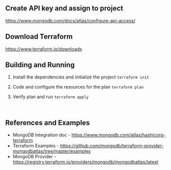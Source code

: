 
## Create API key and assign to project
https://www.mongodb.com/docs/atlas/configure-api-access/
</br>

## Download Terraform
https://www.terraform.io/downloads
</br>

## Building and Running
1. Install the dependencies and initialize the project
`terraform init`

2. Code and configure the resources for the plan 
`terraform plan`

3. Verify plan and run
`terraform apply`
</br>

## References and Examples
- MongoDB Integration doc - https://www.mongodb.com/atlas/hashicorp-terraform
- Terraform Examples - https://github.com/mongodb/terraform-provider-mongodbatlas/tree/master/examples
- MongoDB Provider - https://registry.terraform.io/providers/mongodb/mongodbatlas/latest